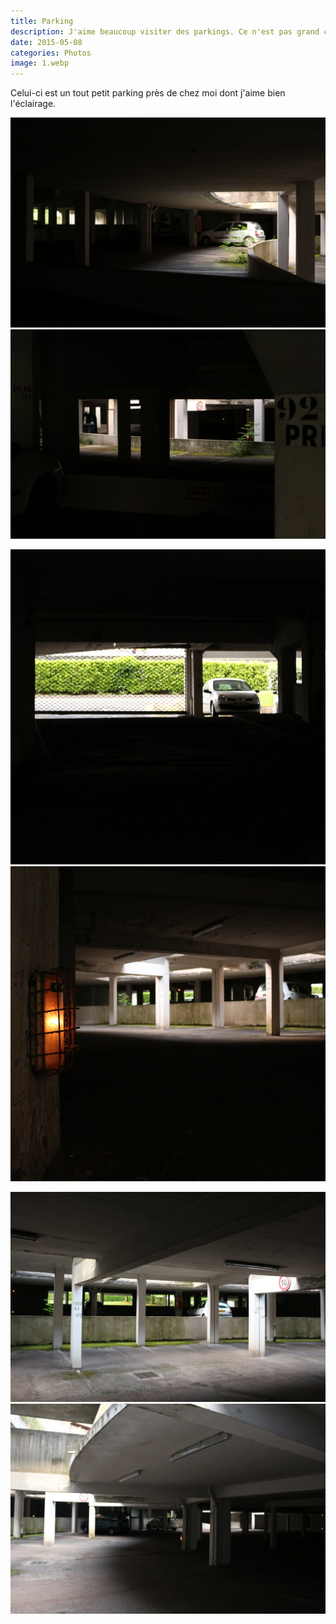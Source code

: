 ```yaml
---
title: Parking
description: J'aime beaucoup visiter des parkings. Ce n'est pas grand chose, mais ils ont souvent une ambiance saisissante.
date: 2015-05-08
categories: Photos
image: 1.webp
---
```


Celui-ci est un tout petit parking près de chez moi dont j'aime bien l'éclairage.

![](1.webp) ![](2.webp)

![](3.webp) ![](4.webp)

![](5.webp) ![](6.webp)
